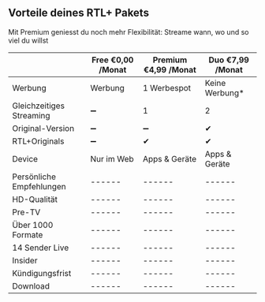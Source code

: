 ## Vorteile deines RTL+ Pakets
Mit Premium geniesst du noch mehr Flexibilität: Streame wann, wo und so viel du willst

| | Free €0,00 /Monat | Premium €4,99 /Monat | Duo €7,99 /Monat |
| ------ | ------ | ------ | ------ |
| Werbung | Werbung | 1 Werbespot | Keine Werbung* |
| Gleichzeitiges Streaming | ➖ | 1 | 2 |
| Original-Version | ➖ | ➖ | ✔ |
| RTL+Originals | ➖ | ✔ | ✔ |
| Device | Nur im Web | Apps & Geräte | Apps & Geräte |
| Persönliche Empfehlungen | ------ | ------ | ------ |
| HD-Qualität | ------ | ------ | ------ |
| Pre-TV | ------ | ------ | ------ |
| Über 1000 Formate | ------ | ------ | ------ |
| 14 Sender Live | ------ | ------ | ------ |
| Insider | ------ | ------ | ------ |
| Kündigungsfrist | ------ | ------ | ------ |
| Download | ------ | ------ | ------ |
